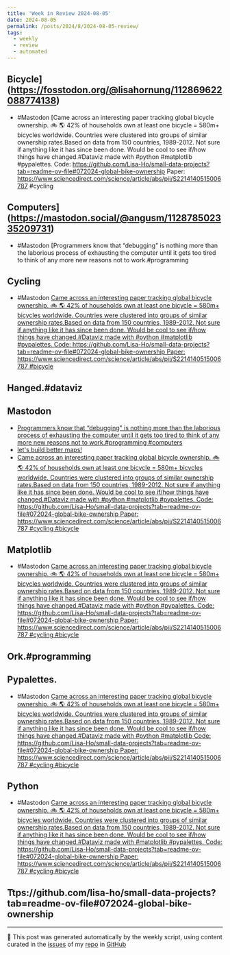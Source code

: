 ```yaml
---
title: 'Week in Review 2024-08-05'
date: 2024-08-05
permalink: /posts/2024/8/2024-08-05-review/
tags:
  - weekly
  - review
  - automated
---
```

## Bicycle](https://fosstodon.org/@lisahornung/112869622088774138)
- #Mastodon [Came across an interesting paper tracking global bicycle ownership. 🚲 🌎 42% of households own at least one bicycle = 580m+ bicycles worldwide.  Countries were clustered into groups of similar ownership rates.Based on data from 150 countries, 1989-2012. Not sure if anything like it has since been done. Would be cool to see if/how things have changed.#Dataviz made with #python #matplotlib #pypalettes. Code: https://github.com/Lisa-Ho/small-data-projects?tab=readme-ov-file#072024-global-bike-ownership Paper: https://www.sciencedirect.com/science/article/abs/pii/S2214140515006787 #cycling 

## Computers](https://mastodon.social/@angusm/112878502335209731)
- #Mastodon [Programmers know that “debugging" is nothing more than the laborious process of exhausting the computer until it gets too tired to think of any more new reasons not to work.#programming 

## Cycling
- #Mastodon [Came across an interesting paper tracking global bicycle ownership. 🚲 🌎 42% of households own at least one bicycle = 580m+ bicycles worldwide.  Countries were clustered into groups of similar ownership rates.Based on data from 150 countries, 1989-2012. Not sure if anything like it has since been done. Would be cool to see if/how things have changed.#Dataviz made with #python #matplotlib #pypalettes. Code: https://github.com/Lisa-Ho/small-data-projects?tab=readme-ov-file#072024-global-bike-ownership Paper: https://www.sciencedirect.com/science/article/abs/pii/S2214140515006787  #bicycle](https://fosstodon.org/@LisaHornung/112869622088774138)

## Hanged.#dataviz

## Mastodon
-  [Programmers know that “debugging" is nothing more than the laborious process of exhausting the computer until it gets too tired to think of any more new reasons not to work.#programming #computers](https://mastodon.social/@angusm/112878502335209731)
-  [let's build better maps!](https://en.osm.town/@amapanda/112881053041121500)
-  [Came across an interesting paper tracking global bicycle ownership. 🚲 🌎 42% of households own at least one bicycle = 580m+ bicycles worldwide.  Countries were clustered into groups of similar ownership rates.Based on data from 150 countries, 1989-2012. Not sure if anything like it has since been done. Would be cool to see if/how things have changed.#Dataviz made with #python #matplotlib #pypalettes. Code: https://github.com/Lisa-Ho/small-data-projects?tab=readme-ov-file#072024-global-bike-ownership Paper: https://www.sciencedirect.com/science/article/abs/pii/S2214140515006787 #cycling #bicycle](https://fosstodon.org/@LisaHornung/112869622088774138)

## Matplotlib
- #Mastodon [Came across an interesting paper tracking global bicycle ownership. 🚲 🌎 42% of households own at least one bicycle = 580m+ bicycles worldwide.  Countries were clustered into groups of similar ownership rates.Based on data from 150 countries, 1989-2012. Not sure if anything like it has since been done. Would be cool to see if/how things have changed.#Dataviz made with #python  #pypalettes. Code: https://github.com/Lisa-Ho/small-data-projects?tab=readme-ov-file#072024-global-bike-ownership Paper: https://www.sciencedirect.com/science/article/abs/pii/S2214140515006787 #cycling #bicycle](https://fosstodon.org/@LisaHornung/112869622088774138)

## Ork.#programming

## Pypalettes.
- #Mastodon [Came across an interesting paper tracking global bicycle ownership. 🚲 🌎 42% of households own at least one bicycle = 580m+ bicycles worldwide.  Countries were clustered into groups of similar ownership rates.Based on data from 150 countries, 1989-2012. Not sure if anything like it has since been done. Would be cool to see if/how things have changed.#Dataviz made with #python #matplotlib  Code: https://github.com/Lisa-Ho/small-data-projects?tab=readme-ov-file#072024-global-bike-ownership Paper: https://www.sciencedirect.com/science/article/abs/pii/S2214140515006787 #cycling #bicycle](https://fosstodon.org/@LisaHornung/112869622088774138)

## Python
- #Mastodon [Came across an interesting paper tracking global bicycle ownership. 🚲 🌎 42% of households own at least one bicycle = 580m+ bicycles worldwide.  Countries were clustered into groups of similar ownership rates.Based on data from 150 countries, 1989-2012. Not sure if anything like it has since been done. Would be cool to see if/how things have changed.#Dataviz made with  #matplotlib #pypalettes. Code: https://github.com/Lisa-Ho/small-data-projects?tab=readme-ov-file#072024-global-bike-ownership Paper: https://www.sciencedirect.com/science/article/abs/pii/S2214140515006787 #cycling #bicycle](https://fosstodon.org/@LisaHornung/112869622088774138)

## Ttps://github.com/lisa-ho/small-data-projects?tab=readme-ov-file#072024-global-bike-ownership

***
🤖 This post was generated automatically by the weekly script, using content curated in the [issues](https://github.com/nateraluis/nateraluis.github.io/issues) of my [repo](https://github.com/nateraluis/nateraluis.github.io/) in [GitHub](https://github.com/nateraluis)
